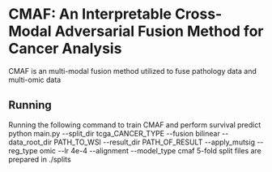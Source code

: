 # CMAF: An Interpretable Cross-Modal Adversarial Fusion Method for Cancer Analysis
CMAF is an multi-modal fusion method utilized to fuse pathology data and multi-omic data
## Running 
Running the following command to train CMAF and perform survival predict
python main.py --split_dir tcga_CANCER_TYPE --fusion bilinear --data_root_dir PATH_TO_WSI --result_dir PATH_OF_RESULT --apply_mutsig --reg_type omic --lr 4e-4 --alignment --model_type cmaf
5-fold split files are prepared in ./splits
